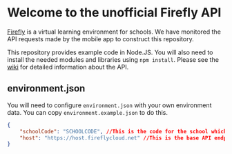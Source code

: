 # Welcome to the unofficial Firefly API
[Firefly](https://www.fireflylearning.com) is a virtual learning environment for schools. We have monitored the API requests made by the mobile app to construct this repository.

This repository provides example code in Node.JS. You will also need to install the needed modules and libraries using `npm install`.
Please see the [wiki](https://github.com/JoshHeng/Firefly-API/wiki) for detailed information about the API.

## environment.json
You will need to configure `environment.json` with your own environment data. You can copy `environment.example.json` to do this.
```json
{
    "schoolCode": "SCHOOLCODE", //This is the code for the school which is provided by your school. It is needed to determine the host for all other requests, and is used within the mobile app to login.
    "host": "https://host.fireflycloud.net" //This is the base API endpoint which is generally the main page of the Firefly instance. This can be obtained by a school code by submitting an API request - please see the misc section for details.
}
```